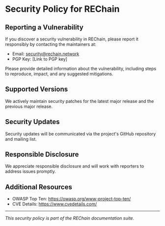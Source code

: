 # Security Policy for REChain

## Reporting a Vulnerability

If you discover a security vulnerability in REChain, please report it responsibly by contacting the maintainers at:

- Email: security@rechain.network
- PGP Key: [Link to PGP key]

Please provide detailed information about the vulnerability, including steps to reproduce, impact, and any suggested mitigations.

## Supported Versions

We actively maintain security patches for the latest major release and the previous major release.

## Security Updates

Security updates will be communicated via the project's GitHub repository and mailing list.

## Responsible Disclosure

We appreciate responsible disclosure and will work with reporters to address issues promptly.

## Additional Resources

- OWASP Top Ten: https://owasp.org/www-project-top-ten/
- CVE Details: https://www.cvedetails.com/

---

*This security policy is part of the REChain documentation suite.*

